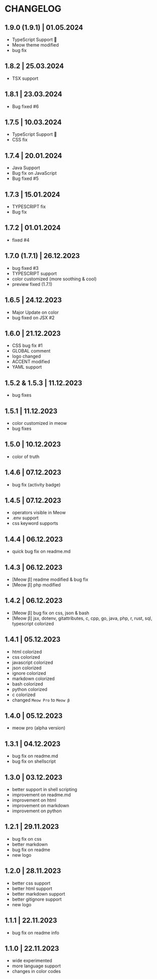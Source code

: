 # CHANGELOG

## 1.9.0 (1.9.1) | 01.05.2024

- TypeScript Support 🔼
- Meow theme modified
- bug fix

## 1.8.2 | 25.03.2024

- TSX support

## 1.8.1 | 23.03.2024

- Bug fixed #6

## 1.7.5 | 10.03.2024

- TypeScript Support 🔼
- CSS fix

## 1.7.4 | 20.01.2024

- Java Support
- Bug fix on JavaScript
- Bug fixed #5

## 1.7.3 | 15.01.2024

- TYPESCRIPT fix
- Bug fix

## 1.7.2 | 01.01.2024

- fixed #4

## 1.7.0 (1.7.1) | 26.12.2023

- bug fixed #3
- TYPESCRIPT support
- color customized (more soothing & cool)
- preview fixed (1.7.1)

## 1.6.5 | 24.12.2023

- Major Update on color
- bug fixed on JSX #2

## 1.6.0 | 21.12.2023

- CSS bug fix #1
- GLOBAL comment
- logo changed
- ACCENT modified
- YAML support

## 1.5.2 & 1.5.3 | 11.12.2023

- bug fixes

## 1.5.1 | 11.12.2023

- color customized in meow
- bug fixes

## 1.5.0 | 10.12.2023

- color of truth

## 1.4.6 | 07.12.2023

- bug fix (activity badge)

## 1.4.5 | 07.12.2023

- operators visible in Meow
- .env support
- css keyword supports

## 1.4.4 | 06.12.2023

- quick bug fix on readme.md

## 1.4.3 | 06.12.2023

- [Meow β] readme modified & bug fix
- [Meow β] php modified

## 1.4.2 | 06.12.2023

- [Meow β] bug fix on css, json & bash
- [Meow β] jsx, dotenv, gitattributes, c, cpp,
  go, java, php, r, rust, sql, typescript colorized

## 1.4.1 | 05.12.2023

- html colorized
- css colorized
- javascript colorized
- json colorized
- ignore colorized
- markdown colorized
- bash colorized
- python colorized
- c colorized
- changed `Meow Pro` to `Meow β`

## 1.4.0 | 05.12.2023

- meow pro (alpha version)

## 1.3.1 | 04.12.2023

- bug fix on readme.md
- bug fix on shellscript

## 1.3.0 | 03.12.2023

- better support in shell scripting
- improvement on readme.md
- improvement on html
- improvement on markdown
- improvement on python

## 1.2.1 | 29.11.2023

- bug fix on css
- better markdown
- bug fix on readme
- new logo

## 1.2.0 | 28.11.2023

- better css support
- better html support
- better markdown support
- better gitignore support
- new logo

## 1.1.1 | 22.11.2023

- bug fix on readme info

## 1.1.0 | 22.11.2023

- wide experimented
- more language support
- changes in color codes
